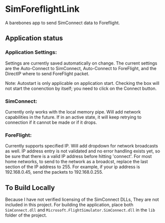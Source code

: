# SimForeflightLink
A barebones app to send SimConnect data to Foreflight.

## Application status

### Application Settings:
Settings are currently saved automatically on change.  The current settings are the Auto-Connect to SimConnect, Auto-Connect to ForeFlight, and the DirectIP where to send ForeFlight packet.

Note: Autostart is only applicable on application start.  Checking the box will not start the conenction by itself; you need to click on the Connect button.

### SimConnect:
Currently only works with the local memory pipe.  Will add network capabilities in the future.  If in an active state, it will keep retrying to connection if it cannot be made or if it drops.

### ForeFlight:
Currently supports specified IP.  Will add dropdown for network broadcasts as well.  IP address entry is not validated and no error handling exists yet, so be sure that there is a valid IP address before hitting 'connect'.  For most home networks, to send to the network as a broadcst, replace the last section of the IP address to 255.  For example, if your ip address is 192.168.0.45, send the packets to 192.168.0.255. 

## To Build Locally
Because I have not verified licensing of the SimConnect DLLs, They are not included in this project.  For building the application, place both `SimConnect.dll` and `Microsoft.FlightSimulator.SimConnect.dll` in the `lib` folder of the project.

